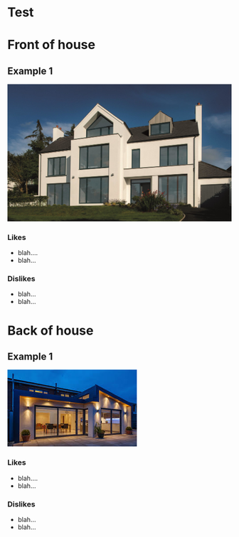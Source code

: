 
# Test

# Front of house 

## Example 1
![House 1](images/house_example.jpeg "House 1")

### Likes
- blah.... 
- blah...


### Dislikes
- blah...
- blah...


# Back of house 

## Example 1
![House 1](images/house_example_2.jpeg "House 1")

### Likes
- blah.... 
- blah...


### Dislikes
- blah...
- blah...



